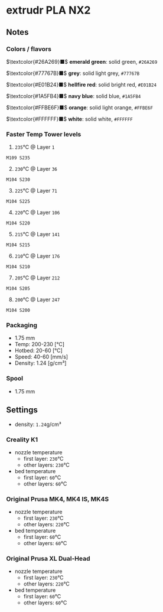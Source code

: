 # extrudr PLA NX2

## Notes

### Colors / flavors

$\textcolor{#26A269}■$ **emerald green**: solid green, `#26A269`

$\textcolor{#77767B}■$ **grey**: solid light grey, `#77767B`

$\textcolor{#E01B24}■$ **hellfire red**: solid bright red, `#E01B24`

$\textcolor{#1A5FB4}■$ **navy blue**: solid blue, `#1A5FB4`

$\textcolor{#FFBE6F}■$ **orange**: solid light orange, `#FFBE6F`

$\textcolor{#FFFFFF}■$ **white**: solid white, `#FFFFFF`

### Faster Temp Tower levels

1. `235`°C @ Layer `1`
```
M109 S235
```
2. `230`°C @ Layer `36`
```
M104 S230
```
3. `225`°C @ Layer `71`
```
M104 S225
```
4. `220`°C @ Layer `106`
```
M104 S220
```
5. `215`°C @ Layer `141`
```
M104 S215
```
6. `210`°C @ Layer `176`
```
M104 S210
```
7. `205`°C @ Layer `212`
```
M104 S205
```
8. `200`°C @ Layer `247`
```
M104 S200
```

### Packaging

- 1.75 mm
- Temp: 200-230 [°C]
- Hotbed: 20-60 [°C]
- Speed: 40-60 [mm/s]
- Density: 1.24 [g/cm³]

### Spool

- 1.75 mm

## Settings

- density: `1.24`g/cm³

### Creality K1

- nozzle temperature
    - first layer: `230`°C
    - other layers: `230`°C
- bed temperature
    - first layer: `60`°C
    - other layers: `60`°C

### Original Prusa MK4, MK4 IS, MK4S

- nozzle temperature
    - first layer: `230`°C
    - other layers: `220`°C
- bed temperature
    - first layer: `60`°C
    - other layers: `60`°C

### Original Prusa XL Dual-Head

- nozzle temperature
    - first layer: `230`°C
    - other layers: `220`°C
- bed temperature
    - first layer: `60`°C
    - other layers: `60`°C
